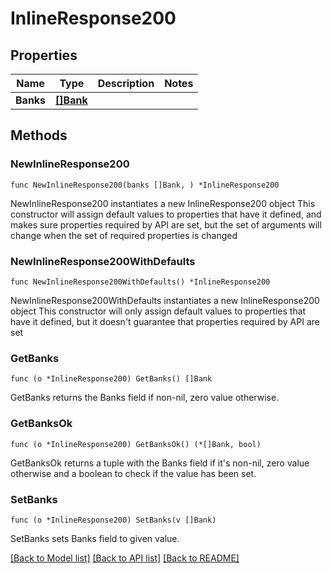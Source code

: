 # InlineResponse200

## Properties

Name | Type | Description | Notes
------------ | ------------- | ------------- | -------------
**Banks** | [**[]Bank**](Bank.md) |  | 

## Methods

### NewInlineResponse200

`func NewInlineResponse200(banks []Bank, ) *InlineResponse200`

NewInlineResponse200 instantiates a new InlineResponse200 object
This constructor will assign default values to properties that have it defined,
and makes sure properties required by API are set, but the set of arguments
will change when the set of required properties is changed

### NewInlineResponse200WithDefaults

`func NewInlineResponse200WithDefaults() *InlineResponse200`

NewInlineResponse200WithDefaults instantiates a new InlineResponse200 object
This constructor will only assign default values to properties that have it defined,
but it doesn't guarantee that properties required by API are set

### GetBanks

`func (o *InlineResponse200) GetBanks() []Bank`

GetBanks returns the Banks field if non-nil, zero value otherwise.

### GetBanksOk

`func (o *InlineResponse200) GetBanksOk() (*[]Bank, bool)`

GetBanksOk returns a tuple with the Banks field if it's non-nil, zero value otherwise
and a boolean to check if the value has been set.

### SetBanks

`func (o *InlineResponse200) SetBanks(v []Bank)`

SetBanks sets Banks field to given value.



[[Back to Model list]](../README.md#documentation-for-models) [[Back to API list]](../README.md#documentation-for-api-endpoints) [[Back to README]](../README.md)


